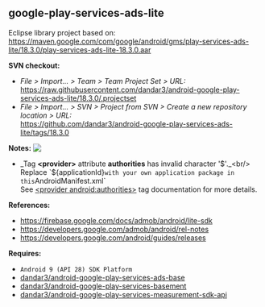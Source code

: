 ## google-play-services-ads-lite

Eclipse library project based on:<br/>
https://maven.google.com/com/google/android/gms/play-services-ads-lite/18.3.0/play-services-ads-lite-18.3.0.aar

**SVN checkout:**
- _File > Import... > Team > Team Project Set > URL:_<br/>
  https://raw.githubusercontent.com/dandar3/android-google-play-services-ads-lite/18.3.0/.projectset
- _File > Import... > SVN > Project from SVN > Create a new repository location > URL:_<br/>
  https://github.com/dandar3/android-google-play-services-ads-lite/tags/18.3.0

**Notes:** <img src="https://raw.githubusercontent.com/google/material-design-icons/master/alert/1x_web/ic_error_outline_black_24dp.png" align="top" />
- _Tag **&lt;provider&gt;** attribute **authorities** has invalid character '$'._<br/>
  Replace `${applicationId}` with your own application package in this `AndroidManifest.xml`<br/>
  See [&lt;provider android:authorities&gt;](https://developer.android.com/guide/topics/manifest/provider-element.html#auth) tag documentation for more details.

**References:**
- https://firebase.google.com/docs/admob/android/lite-sdk
- https://developers.google.com/admob/android/rel-notes
- https://developers.google.com/android/guides/releases

**Requires:**
- `Android 9 (API 28) SDK Platform`
- [dandar3/android-google-play-services-ads-base](https://github.com/dandar3/android-google-play-services-ads-base/tree/18.3.0)
- [dandar3/android-google-play-services-basement](https://github.com/dandar3/android-google-play-services-basement/tree/17.0.0)
- [dandar3/android-google-play-services-measurement-sdk-api](https://github.com/dandar3/android-google-play-services-measurement-sdk-api/tree/17.1.0)
